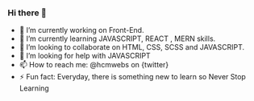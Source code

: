 ### Hi there 👋

- 🔭 I’m currently working on Front-End.
- 🌱 I’m currently learning JAVASCRIPT, REACT , MERN skills.
- 👯 I’m looking to collaborate on HTML, CSS, SCSS  and JAVASCRIPT.
- 🤔 I’m looking for help with JAVASCRIPT
- 📫 How to reach me: @hcmwebs on {twitter}
- ⚡ Fun fact: Everyday, there is something new to learn so Never Stop Learning
